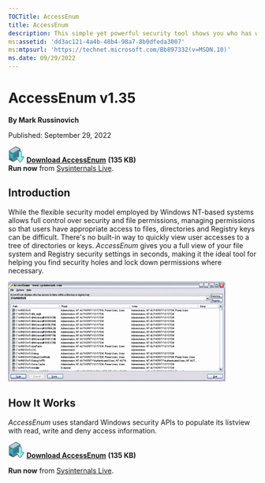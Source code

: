 ```yaml
--- 
TOCTitle: AccessEnum
title: AccessEnum
description: This simple yet powerful security tool shows you who has what access to directories, files and Registry keys on your systems.
ms:assetid: 'dd3ac121-4a4b-48b4-98a7-8b0dfeda3007'
ms:mtpsurl: 'https://technet.microsoft.com/Bb897332(v=MSDN.10)'
ms.date: 09/29/2022
---   
```

# AccessEnum v1.35

**By Mark Russinovich**

Published: September 29, 2022

[![Download](media/shared/Download_sm.png)](https://download.sysinternals.com/files/AccessEnum.zip)  [**Download AccessEnum**](https://download.sysinternals.com/files/AccessEnum.zip) **(135 KB)**  
**Run now** from [Sysinternals Live](https://live.sysinternals.com/AccessEnum.exe).

## Introduction

While the flexible security model employed by Windows NT-based systems allows full control over security and file permissions, managing permissions so that users have appropriate access to files, directories and Registry keys can be difficult. There's no built-in way to quickly view user accesses to a tree of directories or keys. *AccessEnum* gives you a full view of your file system and Registry security settings in seconds, making it the ideal tool for helping you find security holes and lock down permissions where necessary.

![AccessEnum screenshot](media/accessenum/accessenum.png)

## How It Works

*AccessEnum* uses standard Windows security APIs to populate its listview with read, write and deny access information.

[![Download](media/shared/Download_sm.png)](https://download.sysinternals.com/files/AccessEnum.zip)  [**Download AccessEnum**](https://download.sysinternals.com/files/AccessEnum.zip) **(135 KB)**  

**Run now** from [Sysinternals Live](https://live.sysinternals.com/AccessEnum.exe).
